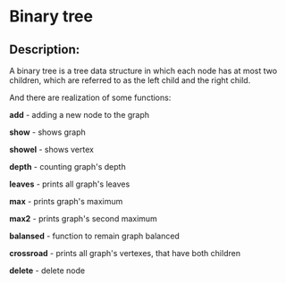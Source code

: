 # Binary tree

## Description:

A binary tree is a tree data structure in which each node has at most two children, which are referred to as the left child and the right child.

And there are realization of some functions:

**add** - adding a new node to the graph

**show** - shows graph

**showel** - shows vertex

**depth** - counting graph's depth

**leaves** - prints all graph's leaves

**max** - prints graph's maximum

**max2** - prints graph's second maximum

**balansed** - function to remain graph balanced

**crossroad** - prints all graph's vertexes, that have both children

**delete** - delete node


